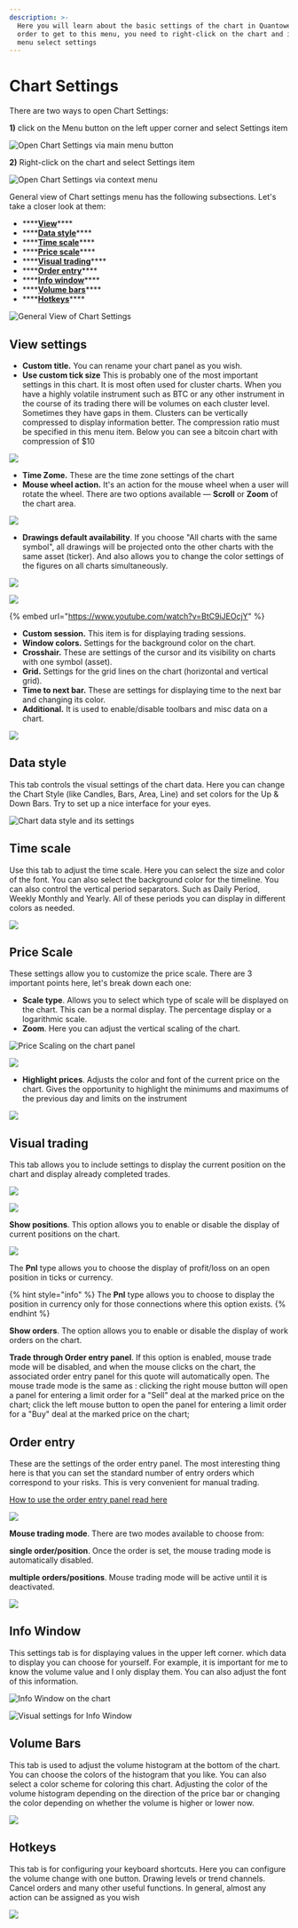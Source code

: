 ```yaml
---
description: >-
  Here you will learn about the basic settings of the chart in Quantower. In
  order to get to this menu, you need to right-click on the chart and in the
  menu select settings
---
```


# Chart Settings

There are two ways to open Chart Settings:

**1\)** click on the Menu button on the left upper corner and select Settings item

![Open Chart Settings via main menu button](../../.gitbook/assets/image%20%28124%29.png)

**2\)** Right-click on the chart and select Settings item

![Open Chart Settings via context menu](../../.gitbook/assets/image%20%28125%29.png)

General view of Chart settings menu has the following subsections. Let's take a closer look at them:

* \*\*\*\*[**View**](chart-settings.md#view-settings)\*\*\*\*
* \*\*\*\*[**Data style**](chart-settings.md#data-style)\*\*\*\*
* \*\*\*\*[**Time scale**](chart-settings.md#time-scale)\*\*\*\*
* \*\*\*\*[**Price scale**](chart-settings.md#price-scale)\*\*\*\*
* \*\*\*\*[**Visual trading**](chart-settings.md#visual-trading)\*\*\*\*
* \*\*\*\*[**Order entry**](chart-settings.md#order-entry)\*\*\*\*
* \*\*\*\*[**Info window**](chart-settings.md#info-window)\*\*\*\*
* \*\*\*\*[**Volume bars**](chart-settings.md#volume-bars)\*\*\*\*
* \*\*\*\*[**Hotkeys**](chart-settings.md#hotkeys)\*\*\*\*

![General View of Chart Settings](../../.gitbook/assets/image%20%28113%29.png)

## View settings

* **Custom title.** You can rename your chart panel as you wish. 
* **Use custom tick size** This is probably one of the most important settings in this chart. It is most often used for cluster charts. When you have a highly volatile instrument such as BTC or any other instrument in the course of its trading there will be volumes on each cluster level. Sometimes they have gaps in them. Clusters can be vertically compressed to display information better. The compression ratio must be specified in this menu item. Below you can see a bitcoin chart with compression of $10

![](../../.gitbook/assets/image%20%28116%29.png)

* **Time Zome.** These are the time zone settings of the chart 
* **Mouse wheel action.** It's an action for the mouse wheel when a user will rotate the wheel. There are two options available — **Scroll** or **Zoom** of the chart area.

![](../../.gitbook/assets/image%20%28128%29.png)

* **Drawings default availability**. If you choose "All charts with the same symbol", all drawings will be projected onto the other charts with the same asset \(ticker\). And also allows you to change the color settings of the figures on all charts simultaneously.

![](../../.gitbook/assets/image%20%28129%29.png)

![](../../.gitbook/assets/image%20%28114%29.png)

{% embed url="https://www.youtube.com/watch?v=BtC9iJEOcjY" %}

* **Custom session.** This item is for displaying trading sessions.
* **Window colors.**  Settings for the background color on the chart.
* **Crosshair.** These are settings of the cursor and its visibility on charts with one symbol \(asset\).
* **Grid.** Settings for the grid lines on the chart \(horizontal and vertical grid\).
* **Time to next bar.** These are settings for displaying time to the next bar and changing its color.
* **Additional.** It is used to enable/disable toolbars and misc data on a chart.

![](../../.gitbook/assets/image%20%28118%29.png)

## Data style

This tab controls the visual settings of the chart data. Here you can change the Chart Style \(like Candles, Bars, Area, Line\) and set colors for the Up & Down Bars. Try to set up a nice interface for your eyes.

![Chart data style and its settings](../../.gitbook/assets/data-style.gif)

## Time scale

Use this tab to adjust the time scale. Here you can select the size and color of the font. You can also select the background color for the timeline. You can also control the vertical period separators. Such as Daily Period, Weekly Monthly and Yearly. All of these periods you can display in different colors as needed.

![](../../.gitbook/assets/image%20%28108%29.png)

## Price Scale

These settings allow you to customize the price scale. There are 3 important points here, let's break down each one:

* **Scale type**. Allows you to select which type of scale will be displayed on the chart. This can be a normal display. The percentage display or a logarithmic scale. 
* **Zoom**. Here you can adjust the vertical scaling of the chart.

![Price Scaling on the chart panel](../../.gitbook/assets/price-scaling.gif)

![](../../.gitbook/assets/image%20%28126%29.png)

* **Highlight prices**. Adjusts the color and font of the current price on the chart. Gives the opportunity to highlight the minimums and maximums of the previous day and limits on the instrument

![](../../.gitbook/assets/image%20%28110%29.png)

## Visual trading 

This tab allows you to include settings to display the current position on the chart and display already completed trades.

![](../../.gitbook/assets/image%20%28117%29.png)

![](../../.gitbook/assets/image%20%28269%29.png)

**Show positions**. This option allows you to enable or disable the display of current positions on the chart.

![](../../.gitbook/assets/animaciya-4-%20%281%29.gif)

The **Pnl** type allows you to choose the display of profit/loss on an open position in ticks or currency.

{% hint style="info" %}
The **Pnl** type allows you to choose to display the position in currency only for those connections where this option exists.
{% endhint %}

**Show orders**. The option allows you to enable or disable the display of work orders on the chart. 

**Trade through Order entry panel**. If this option is enabled, mouse trade mode will be disabled, and when the mouse clicks on the chart, the associated order entry panel for this quote will automatically open. The mouse trade mode is the same as : clicking the right mouse button will open a panel for entering a limit order for a "Sell" deal at the marked price on the chart; click the left mouse button to open the panel for entering a limit order for a "Buy" deal at the marked price on the chart;



## Order entry

These are the settings of the order entry panel. The most interesting thing here is that you can set the standard number of entry orders which correspond to your risks. This is very convenient for manual trading. 

[How to use the order entry panel read here](../../trading-panels/order-entry/)

![](../../.gitbook/assets/image%20%28115%29.png)

**Mouse trading mode**. There are two modes available to choose from:

**single order/position**. Once the order is set, the mouse trading mode is automatically disabled.

**multiple orders/positions**. Mouse trading mode will be active until it is deactivated.

![](../../.gitbook/assets/image%20%28270%29.png)

## Info Window

This settings tab is for displaying values in the upper left corner. which data to display you can choose for yourself. For example, it is important for me to know the volume value and I only display them. You can also adjust the font of this information.

![Info Window on the chart](../../.gitbook/assets/info-window.gif)

![Visual settings for Info Window](../../.gitbook/assets/image%20%28112%29.png)

## Volume Bars

This tab is used to adjust the volume histogram at the bottom of the chart. You can choose the colors of the histogram that you like. You can also select a color scheme for coloring this chart. Adjusting the color of the volume histogram depending on the direction of the price bar or changing the color depending on whether the volume is higher or lower now.

![](../../.gitbook/assets/image%20%28111%29.png)

## Hotkeys

This tab is for configuring your keyboard shortcuts. Here you can configure the volume change with one button. Drawing levels or trend channels. Cancel orders and many other useful functions. In general, almost any action can be assigned as you wish

![](../../.gitbook/assets/image%20%28119%29.png)

